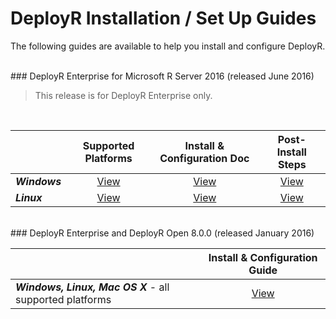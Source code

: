 # DeployR Installation / Set Up Guides

The following guides are available to help you install and configure DeployR.

<br />
### DeployR Enterprise for Microsoft R Server 2016 (released June 2016)

>This release is for DeployR Enterprise only.

<br />

| |Supported Platforms |Install & Configuration Doc|Post-Install Steps|
|------------------------|:----------------:|:----------------:|:----------------:|
|**_Windows_**                 |[View](deployr-install-on-windows.md#system-requirements)|[View](deployr-install-on-windows.md)|[View](deployr-install-on-windows.md#post-installation-steps)|
|**_Linux_**                   |[View](deployr-install-on-windows.md#system-requirements)|[View](deployr-install-on-linux.md)|[View](deployr-install-on-windows.md#post-installation-steps)|


<br />
### DeployR Enterprise and DeployR Open 8.0.0 (released January 2016)

|        |Install & Configuration Guide|
|------------------------|:----------------:|
|**_Windows, Linux, Mac OS X_** - all supported platforms|[View](deployr-installing-configuring.md)|
